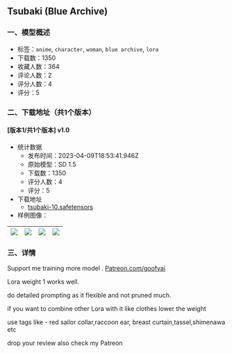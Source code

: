 ## Tsubaki (Blue Archive)
### 一、模型概述

- 标签：`anime`, `character`, `woman`, `blue archive`, `lora`
- 下载数：1350
- 收藏人数：364
- 评论人数：2
- 评分人数：4
- 评分：5

### 二、下载地址（共1个版本）

#### [版本1/共1个版本] v1.0

- 统计数据
  - 发布时间：2023-04-09T18:53:41.946Z
  - 原始模型：SD 1.5
  - 下载数：1350
  - 评分人数：4
  - 评分：5
- 下载地址
  - [tsubaki-10.safetensors](https://civitai.com/api/download/models/41145)
- 样例图像：

| <img src="https://image.civitai.com/xG1nkqKTMzGDvpLrqFT7WA/ecc6bd59-171d-4f11-bde9-69dec2b4d800/width=450/453524.jpeg" /> | <img src="https://image.civitai.com/xG1nkqKTMzGDvpLrqFT7WA/70049b48-fa58-4b0c-68d0-d224c5c75b00/width=450/453529.jpeg" /> | <img src="https://image.civitai.com/xG1nkqKTMzGDvpLrqFT7WA/2ea7c714-0dfb-49fd-7501-f2d42d0ba300/width=450/453523.jpeg" /> | <img src="https://image.civitai.com/xG1nkqKTMzGDvpLrqFT7WA/947dea6b-5a94-4d7d-e609-970e09d6c200/width=450/453525.jpeg" /> |
| ---- | ---- | ---- | ---- |


### 三、详情
<p>Support me training more model . <a target="_blank" rel="ugc" href="http://patreon.com/goofyai">Patreon.com/goofyai</a></p><p>Lora weight 1 works well.</p><p>do detailed prompting as it flexible and not pruned much.</p><p>if you want to combine other Lora with it like clothes lower the weight</p><p>use tags like - red sailor collar,raccoon ear, breast curtain,tassel,shimenawa etc </p><p>drop your review also check my Patreon</p>